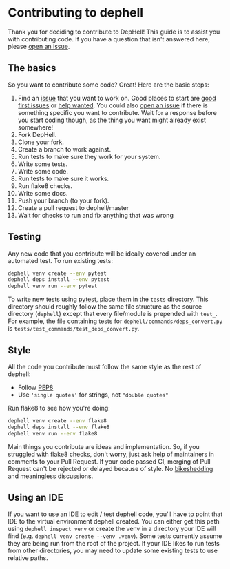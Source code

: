 # Contributing to dephell

Thank you for deciding to contribute to DepHell!  This guide is to assist you with contributing code.  If you have a question that isn't answered here, please [open an issue][open issue].

## The basics

So you want to contribute some code?  Great! Here are the basic steps:

1. Find an [issue][issues] that you want to work on. Good places to start are [good first issues] or [help wanted]. You could also [open an issue][open issue] if there is something specific you want to contribute. Wait for a response before you start coding though, as the thing you want might already exist somewhere!
1. Fork DepHell.
1. Clone your fork.
1. Create a branch to work against.
1. Run tests to make sure they work for your system.
1. Write some tests.
1. Write some code.
1. Run tests to make sure it works.
1. Run flake8 checks.
1. Write some docs.
1. Push your branch (to your fork).
1. Create a pull request to dephell/master
1. Wait for checks to run and fix anything that was wrong

## Testing

Any new code that you contribute will be ideally covered under an automated test. To run existing tests:

```bash
dephell venv create --env pytest
dephell deps install --env pytest
dephell venv run --env pytest
```

To write new tests using [pytest], place them in the `tests` directory.  This directory should roughly follow the same file structure as the source directory (`dephell`) except that every file/module is prepended with `test_`.  For example, the file containing tests for `dephell/commands/deps_convert.py` is `tests/test_commands/test_deps_convert.py`.

## Style

All the code you contribute must follow the same style as the rest of dephell:

- Follow [PEP8]
- Use `'single quotes'` for strings, not `"double quotes"`

Run flake8 to see how you're doing:

```bash
dephell venv create --env flake8
dephell deps install --env flake8
dephell venv run --env flake8
```

Main things you contribute are ideas and implementation. So, if you struggled with flake8 checks, don't worry, just ask help of maintainers in comments to your Pull Request. If your code passed CI, merging of Pull Request can't be rejected or delayed because of style. No [bikeshedding](https://en.wikipedia.org/wiki/Law_of_triviality) and meaningless discussions.

## Using an IDE

If you want to use an IDE to edit / test dephell code, you'll have to point that IDE to the virtual environment dephell created.  You can either get this path using `dephell inspect venv` or create the venv in a directory your IDE will find (e.g. `dephell venv create --venv .venv`).  Some tests currently assume they are being run from the root of the project.  If your IDE likes to run tests from other directories, you may need to update some existing tests to use relative paths.

[issues]: https://github.com/dephell/dephell/issues?utf8=✓&q=is%3Aissue+is%3Aopen+
[open issue]: https://github.com/dephell/dephell/issues/new
[help wanted]: https://github.com/dephell/dephell/issues?q=is%3Aissue+is%3Aopen+label%3A%22help+wanted%22
[good first issues]: https://github.com/dephell/dephell/issues?q=is%3Aissue+is%3Aopen+label%3A%22good+first+issue%22

[pytest]: https://docs.pytest.org/en/latest/
[PEP8]: https://www.python.org/dev/peps/pep-0008/
